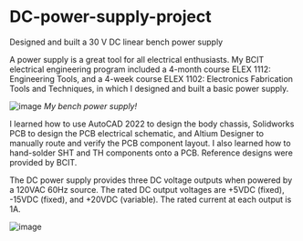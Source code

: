 # DC-power-supply-project
Designed and built a 30 V DC linear bench power supply

A power supply is a great tool for all electrical enthusiasts. My BCIT electrical engineering program included a 4-month course ELEX 1112: Engineering Tools, and a 4-week course ELEX 1102: Electronics Fabrication Tools and Techniques, in which I designed and built a basic power supply.

![image](https://user-images.githubusercontent.com/93152842/190589401-83ad5bde-d4ca-45cb-93d9-78d321fd6c44.png)
*My bench power supply!*

I learned how to use AutoCAD 2022 to design the body chassis, Solidworks PCB to design the PCB electrical schematic, and Altium Designer to manually route and verify the PCB component layout. I also learned how to hand-solder SHT and TH components onto a PCB. Reference designs were provided by BCIT. 

The DC power supply provides three DC voltage outputs when powered by a 120VAC 60Hz source. The rated DC output voltages are +5VDC (fixed), -15VDC (fixed), and +20VDC (variable). The rated current at each output is 1A.

![image](https://user-images.githubusercontent.com/93152842/190590843-ea3c5b72-6e40-4e1c-a652-81fd0b2fae08.png)

